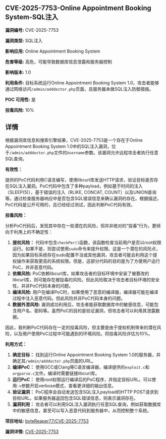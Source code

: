 ## CVE-2025-7753-Online Appointment Booking System-SQL注入

**漏洞编号:** CVE-2025-7753

**漏洞类型:** SQL注入

**影响应用:** Online Appointment Booking System

**危害等级:** 高危，可能导致数据库信息泄露和服务器控制

**影响版本:** 1.0

**利用条件:** 目标系统运行Online Appointment Booking System 1.0，攻击者能够通过网络访问`/admin/adddoctor.php`页面，且服务器未做SQL注入防御措施。

**POC 可用性:** 是

**投毒风险:** 10%

## 详情

根据漏洞库信息和搜索引擎结果，CVE-2025-7753是一个存在于Online Appointment Booking System 1.0中的SQL注入漏洞，位于`/admin/adddoctor.php`文件的`Username`参数。该漏洞允许远程攻击者执行任意SQL查询。

**有效性：**

提供的PoC代码利用C语言编写，使用libcurl库发送HTTP请求，验证目标是否存在SQL注入漏洞。PoC代码中包含了多种payload，例如基于时间的注入（SLEEP(5)），基于错误的注入（RLIKE, CONCAT, COUNT）以及UNION查询等。通过检查服务器响应中是否包含SQL错误信息来确认漏洞的存在。根据描述，PoC代码是公开可用的，且已经经过测试，因此判断PoC代码有效。

**投毒风险：**

分析PoC代码后，发现其中存在一些潜在的风险，但并非绝对的“投毒”行为，更倾向于利用上的不确定性：

1.  **提权风险：** 代码中包含`checkPer()`函数，该函数检查当前用户是否以root权限运行。如果不是，则尝试使用`sudo`命令来提升权限。这是一个潜在的风险点，因为如果目标系统存在sudo配置不当或其他漏洞，攻击者可能会利用这个提权操作来获取更高的系统权限。但是，这部分代码的目的是为了方便用户运行PoC，并非恶意代码。
2.  **依赖风险:** PoC依赖libcurl库，如果攻击者的目标环境中安装了被篡改的libcurl库，则可能存在被投毒的风险。但此风险取决于攻击者目标环境的安全性，并非PoC代码本身的问题。
3.  **编译风险:** 用户在编译PoC时，如果使用了恶意的编译器，编译器可能在编译过程中注入恶意代码。但此风险并非PoC代码本身的问题。
4. **数据外泄风险:** 漏洞成功利用后，攻击者能获取数据库中的敏感信息，可能包含用户名、密码等。虽然PoC的目的是验证漏洞，但攻击者可以利用其泄露数据。

因此，我判断PoC代码存在一定的投毒风险，但主要是由于提权机制带来的潜在风险，以及用户使用PoC过程中可能遇到的环境风险。将投毒风险评估为10%。

**利用方式：**

1.  **确定目标：** 找到运行Online Appointment Booking System 1.0的服务器，并确定其`/admin/adddoctor.php`页面的URL。
2.  **编译PoC：** 使用GCC或Clang等C语言编译器，编译提供的`exploit.c`和`argparse.c`文件。编译时需要链接libcurl库。
3.  **运行PoC：** 使用root权限运行编译后的PoC程序，并指定目标URL。可以使用`-v`参数开启verbose模式，查看更详细的输出信息。
4.  **验证漏洞：** PoC程序会自动发送包含SQL注入payload的HTTP POST请求到目标URL。如果服务器返回包含SQL错误信息，则表示漏洞存在。
5.  **漏洞利用：** 攻击者可以利用SQL注入漏洞执行任意SQL查询，例如获取数据库中的敏感信息，甚至可以写入恶意代码到服务器中，从而控制整个系统。

**项目地址:** [byteReaper77/CVE-2025-7753](https://github.com/byteReaper77/CVE-2025-7753)

**漏洞详情:** [CVE-2025-7753](https://nvd.nist.gov/vuln/detail/CVE-2025-7753)